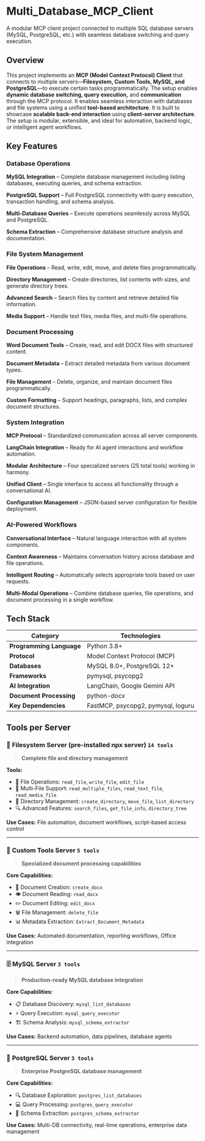 # Multi_Database_MCP_Client
A modular MCP client project connected to multiple SQL database servers (MySQL, PostgreSQL, etc.) with seamless database switching and query execution.


## Overview

This project implements an **MCP (Model Context Protocol) Client** that connects to multiple servers—**Filesystem, Custom Tools, MySQL, and PostgreSQL**—to execute certain tasks programmatically. The setup enables **dynamic database switching, query execution,** and **communication** through the MCP protocol. It enables seamless interaction with databases and file systems using a unified **tool-based architecture**. It is built to showcase **scalable back-end interaction** using **client-server architecture**. The setup is modular, extensible, and ideal for automation, backend logic, or intelligent agent workflows.


## Key Features

### Database Operations

**MySQL Integration** – Complete database management including listing databases, executing queries, and schema extraction.

**PostgreSQL Support** – Full PostgreSQL connectivity with query execution, transaction handling, and schema analysis.

**Multi-Database Queries** – Execute operations seamlessly across MySQL and PostgreSQL.

**Schema Extraction** – Comprehensive database structure analysis and documentation.

### File System Management

**File Operations** – Read, write, edit, move, and delete files programmatically.

**Directory Management** – Create directories, list contents with sizes, and generate directory trees.

**Advanced Search** – Search files by content and retrieve detailed file information.

**Media Support** – Handle text files, media files, and multi-file operations.

### Document Processing

**Word Document Tools** – Create, read, and edit DOCX files with structured content.

**Document Metadata** – Extract detailed metadata from various document types.

**File Management** – Delete, organize, and maintain document files programmatically.

**Custom Formatting** – Support headings, paragraphs, lists, and complex document structures.

### System Integration

**MCP Protocol** – Standardized communication across all server components.

**LangChain Integration** – Ready for AI agent interactions and workflow automation.

**Modular Architecture** – Four specialized servers (25 total tools) working in harmony.

**Unified Client** – Single interface to access all functionality through a conversational AI.

**Configuration Management** – JSON-based server configuration for flexible deployment.

### AI-Powered Workflows

**Conversational Interface** – Natural language interaction with all system components.

**Context Awareness** – Maintains conversation history across database and file operations.

**Intelligent Routing** – Automatically selects appropriate tools based on user requests.

**Multi-Modal Operations** – Combine database queries, file operations, and document processing in a single workflow.


## Tech Stack

| Category | Technologies |
|----------|-------------|
| **Programming Language** | Python 3.8+ |
| **Protocol** | Model Context Protocol (MCP) |
| **Databases** | MySQL 8.0+, PostgreSQL 12+ |
| **Frameworks** | pymysql, psycopg2 |
| **AI Integration** | LangChain, Google Gemini API |
| **Document Processing** | python-docx |
| **Key Dependencies** | FastMCP, psycopg2, pymysql, loguru |


## Tools per Server

### 📁 **Filesystem Server (pre-installed npx server)** `14 tools`
> **Complete file and directory management**

**Tools:**
- 📖 File Operations: `read_file`, `write_file`, `edit_file`
- 🎯 Multi-File Support: `read_multiple_files`, `read_text_file`, `read_media_file`
- 📂 Directory Management: `create_directory`, `move_file`, `list_directory`
- 🔍 Advanced Features: `search_files`, `get_file_info`, `directory_tree`

**Use Cases:** File automation, document workflows, script-based access control

---

### 📝 **Custom Tools Server** `5 tools`
> **Specialized document processing capabilities**

**Core Capabilities:**
- 📄 Document Creation: `create_docx`
- 👁️ Document Reading: `read_docx`
- ✏️ Document Editing: `edit_docx`
- 🗑️ File Management: `delete_file`
- 📊 Metadata Extraction: `Extract_Document_Metadata`

**Use Cases:** Automated documentation, reporting workflows, Office integration

---

### 🗄️ **MySQL Server** `3 tools`
> **Production-ready MySQL database integration**

**Core Capabilities:**
- 📋 Database Discovery: `mysql_list_databases`
- ⚡ Query Execution: `mysql_query_executor`
- 🏗️ Schema Analysis: `mysql_schema_extractor`

**Use Cases:** Backend automation, data pipelines, database agents

---

### 🐘 **PostgreSQL Server** `3 tools`
> **Enterprise PostgreSQL database management**

**Core Capabilities:**
- 🔍 Database Exploration: `postgres_list_databases`
- 💻 Query Processing: `postgres_query_executor`
- 📐 Schema Extraction: `postgres_schema_extractor`

**Use Cases:** Multi-DB connectivity, real-time operations, enterprise data management

